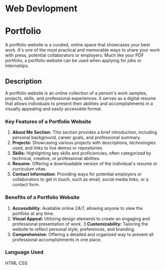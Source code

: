 # Web Devlopment #

# Portfolio #
A portfolio website is a curated, online space that showcases your best work. It's one of the most practical and memorable ways to share your work with press, potential collaborators or employers. Much like your PDF portfolio, a portfolio website can be used when applying for jobs or internships.

## Description ##

A portfolio website is an online collection of a person's work samples, projects, skills, and professional experiences. It serves as a digital resume that allows individuals to present their abilities and accomplishments in a visually appealing and easily accessible format.

### Key Features of a Portfolio Website ###
   1. **About Me Section:** This section provides a brief introduction, including personal background, career goals, and professional summary.
   2. **Projects:** Showcasing various projects with descriptions, technologies used, and links to live demos or repositories.
   3. **Skills:** Highlighting key skills and proficiencies, often categorized by technical, creative, or professional abilities.
   4. **Resume:** Offering a downloadable version of the individual's resume or curriculum vitae.
   5. **Contact Information**: Providing ways for potential employers or collaborators to get in touch, such as email, social media links, or a contact form.

### Benefits of a Portfolio Website ###
  1. **Accessibility**: Available online 24/7, allowing anyone to view the portfolio at any time.
  2. **Visual Appeal:** Utilizing design elements to create an engaging and professional presentation of work.
  3  **Customizability:** Tailoring the website to reflect personal style, preferences, and branding.
  4. **Comprehensive:** Offering a detailed and organized way to present all professional accomplishments in one place.


### Language Used ###
  HTML
  CSS




